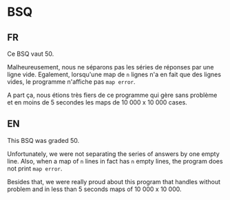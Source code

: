 # BSQ
## FR
Ce BSQ vaut 50.

Malheureusement, nous ne séparons pas les séries de réponses par une ligne vide. Egalement, lorsqu'une map de `n` lignes n'a en fait que des lignes vides, le programme n'affiche pas `map error`.

A part ça, nous étions très fiers de ce programme qui gère sans problème et en moins de 5 secondes les maps de 10 000 x 10 000 cases.

## EN
This BSQ was graded 50.

Unfortunately, we were not separating the series of answers by one empty line. Also, when a map of `n` lines in fact has `n` empty lines, the program does not print `map error`.

Besides that, we were really proud about this program that handles without problem and in less than 5 seconds maps of 10 000 x 10 000.

